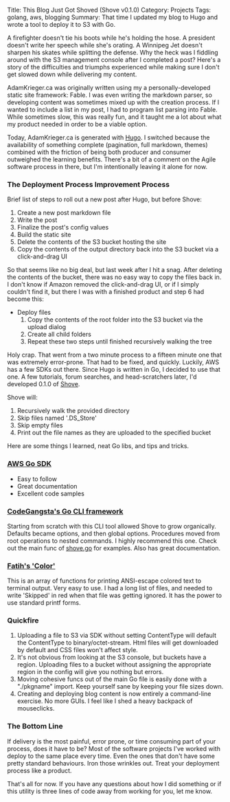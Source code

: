 Title: This Blog Just Got Shoved (Shove v0.1.0)
Category: Projects
Tags: golang, aws, blogging
Summary: That time I updated my blog to Hugo and wrote a tool to deploy it to S3 with Go.

A firefighter doesn't tie his boots while he's holding the hose. A president doesn't write her speech while she's orating. A Winnipeg Jet doesn't sharpen his skates while splitting the defense. Why the heck was I fiddling around with the S3 management console after I completed a post? Here's a story of the difficulties and triumphs experienced while making sure I don't get slowed down while delivering my content.

<!--more-->

AdamKrieger.ca was originally written using my a personally-developed static site framework: Fable. I was even writing the markdown parser, so developing content was sometimes mixed up with the creation process. If I wanted to include a list in my post, I had to program list parsing into Fable. While sometimes slow, this was really fun, and it taught me a lot about what my product needed in order to be a viable option.

Today, AdamKrieger.ca is generated with [Hugo](https://gohugo.io/). I switched because the availability of something complete (pagination, full markdown, themes) combined with the friction of being both producer and consumer outweighed the learning benefits. There's a bit of a comment on the Agile software process in there, but I'm intentionally leaving it alone for now.

### The Deployment Process Improvement Process

Brief list of steps to roll out a new post after Hugo, but before Shove:

1. Create a new post markdown file
2. Write the post
3. Finalize the post's config values
4. Build the static site
5. Delete the contents of the S3 bucket hosting the site
6. Copy the contents of the output directory back into the S3 bucket via a click-and-drag UI

So that seems like no big deal, but last week after I hit a snag. After deleting the contents of the bucket, there was no easy way to copy the files back in. I don't know if Amazon removed the click-and-drag UI, or if I simply couldn't find it, but there I was with a finished product and step 6 had become this:

- Deploy files
   1. Copy the contents of the root folder into the S3 bucket via the upload dialog
   2. Create all child folders
   3. Repeat these two steps until finished recursively walking the tree

Holy crap. That went from a two minute process to a fifteen minute one that was extremely error-prone. That had to be fixed, and quickly. Luckily, AWS has a few SDKs out there. Since Hugo is written in Go, I decided to use that one. A few tutorials, forum searches, and head-scratchers later, I'd developed 0.1.0 of [Shove](https://github.com/adamkrieger/shove).

Shove will:

1. Recursively walk the provided directory
2. Skip files named '.DS_Store'
3. Skip empty files
4. Print out the file names as they are uploaded to the specified bucket

Here are some things I learned, neat Go libs, and tips and tricks.

### [AWS Go SDK](https://github.com/aws/aws-sdk-go/aws)

* Easy to follow
* Great documentation
* Excellent code samples

### [CodeGangsta's Go CLI framework](https://github.com/codegangsta/cli)

Starting from scratch with this CLI tool allowed Shove to grow organically. Defaults became options, and then global options. Procedures moved from root operations to nested commands. I highly recommend this one. Check out the main func of [shove.go](https://github.com/adamkrieger/shove/blob/master/shove.go) for examples. Also has great documentation.

### [Fatih's 'Color'](https://github.com/fatih/color)

This is an array of functions for printing ANSI-escape colored text to terminal output. Very easy to use. I had a long list of files, and needed to write 'Skipped' in red when that file was getting ignored. It has the power to use standard printf forms.

### Quickfire

1. Uploading a file to S3 via SDK without setting ContentType will default the ContentType to binary/octet-stream. Html files will get downloaded by default and CSS files won't affect style.
2. It's not obvious from looking at the S3 console, but buckets have a region. Uploading files to a bucket without assigning the appropriate region in the config will give you nothing but errors.
3. Moving cohesive funcs out of the main Go file is easily done with a "./pkgname" import. Keep yourself sane by keeping your file sizes down.
4. Creating and deploying blog content is now entirely a command-line exercise. No more GUIs. I feel like I shed a heavy backpack of mouseclicks.

### The Bottom Line

If delivery is the most painful, error prone, or time consuming part of your process, does it have to be? Most of the software projects I've worked with deploy to the same place every time. Even the ones that don't have some pretty standard behaviours. Iron those wrinkles out. Treat your deployment process like a product.

That's all for now. If you have any questions about how I did something or if this utility is three lines of code away from working for you, let me know.
